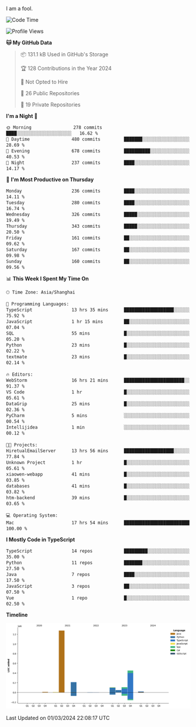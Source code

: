 I am a fool.

<!--START_SECTION:waka-->
![Code Time](http://img.shields.io/badge/Code%20Time-1%2C232%20hrs%2016%20mins-blue)

![Profile Views](http://img.shields.io/badge/Profile%20Views-0-blue)

**🐱 My GitHub Data** 

> 📦 131.1 kB Used in GitHub's Storage 
 > 
> 🏆 128 Contributions in the Year 2024
 > 
> 🚫 Not Opted to Hire
 > 
> 📜 26 Public Repositories 
 > 
> 🔑 19 Private Repositories 
 > 
**I'm a Night 🦉** 

```text
🌞 Morning                278 commits         ████░░░░░░░░░░░░░░░░░░░░░   16.62 % 
🌆 Daytime                480 commits         ███████░░░░░░░░░░░░░░░░░░   28.69 % 
🌃 Evening                678 commits         ██████████░░░░░░░░░░░░░░░   40.53 % 
🌙 Night                  237 commits         ████░░░░░░░░░░░░░░░░░░░░░   14.17 % 
```
📅 **I'm Most Productive on Thursday** 

```text
Monday                   236 commits         ████░░░░░░░░░░░░░░░░░░░░░   14.11 % 
Tuesday                  280 commits         ████░░░░░░░░░░░░░░░░░░░░░   16.74 % 
Wednesday                326 commits         █████░░░░░░░░░░░░░░░░░░░░   19.49 % 
Thursday                 343 commits         █████░░░░░░░░░░░░░░░░░░░░   20.50 % 
Friday                   161 commits         ██░░░░░░░░░░░░░░░░░░░░░░░   09.62 % 
Saturday                 167 commits         ██░░░░░░░░░░░░░░░░░░░░░░░   09.98 % 
Sunday                   160 commits         ██░░░░░░░░░░░░░░░░░░░░░░░   09.56 % 
```


📊 **This Week I Spent My Time On** 

```text
🕑︎ Time Zone: Asia/Shanghai

💬 Programming Languages: 
TypeScript               13 hrs 35 mins      ███████████████████░░░░░░   75.92 % 
JavaScript               1 hr 15 mins        ██░░░░░░░░░░░░░░░░░░░░░░░   07.04 % 
SQL                      55 mins             █░░░░░░░░░░░░░░░░░░░░░░░░   05.20 % 
Python                   23 mins             █░░░░░░░░░░░░░░░░░░░░░░░░   02.22 % 
textmate                 23 mins             █░░░░░░░░░░░░░░░░░░░░░░░░   02.14 % 

🔥 Editors: 
WebStorm                 16 hrs 21 mins      ███████████████████████░░   91.37 % 
VS Code                  1 hr                █░░░░░░░░░░░░░░░░░░░░░░░░   05.61 % 
DataGrip                 25 mins             █░░░░░░░░░░░░░░░░░░░░░░░░   02.36 % 
PyCharm                  5 mins              ░░░░░░░░░░░░░░░░░░░░░░░░░   00.54 % 
Intellijidea             1 min               ░░░░░░░░░░░░░░░░░░░░░░░░░   00.12 % 

🐱‍💻 Projects: 
HiretualEmailServer      13 hrs 56 mins      ███████████████████░░░░░░   77.84 % 
Unknown Project          1 hr                █░░░░░░░░░░░░░░░░░░░░░░░░   05.61 % 
xiaowen-webapp           41 mins             █░░░░░░░░░░░░░░░░░░░░░░░░   03.85 % 
databases                41 mins             █░░░░░░░░░░░░░░░░░░░░░░░░   03.82 % 
htm-backend              39 mins             █░░░░░░░░░░░░░░░░░░░░░░░░   03.65 % 

💻 Operating System: 
Mac                      17 hrs 54 mins      █████████████████████████   100.00 % 
```

**I Mostly Code in TypeScript** 

```text
TypeScript               14 repos            █████████░░░░░░░░░░░░░░░░   35.00 % 
Python                   11 repos            ███████░░░░░░░░░░░░░░░░░░   27.50 % 
Java                     7 repos             ████░░░░░░░░░░░░░░░░░░░░░   17.50 % 
JavaScript               3 repos             ██░░░░░░░░░░░░░░░░░░░░░░░   07.50 % 
Vue                      1 repo              █░░░░░░░░░░░░░░░░░░░░░░░░   02.50 % 
```



**Timeline**

![Lines of Code chart](https://raw.githubusercontent.com/VeejaLiu/VeejaLiu/master/assets/bar_graph.png)


 Last Updated on 01/03/2024 22:08:17 UTC
<!--END_SECTION:waka-->
